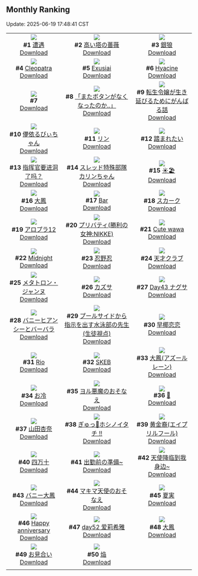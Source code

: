 ## Monthly Ranking
Update: 2025-06-19 17:48:41 CST

|      |      |      |
| :----: | :----: | :----: |
| ![](https://i.pixiv.re/c/240x480/img-master/img/2025/05/22/00/00/04/130665442_p0_master1200.jpg)<br>**#1** [遭遇](https://www.pixiv.net/artworks/130665442)<br>[Download](https://i.pixiv.re/img-original/img/2025/05/22/00/00/04/130665442_p0.png) | ![](https://i.pixiv.re/c/240x480/img-master/img/2025/05/22/21/57/23/130680128_p0_master1200.jpg)<br>**#2** [高い塔の薔薇](https://www.pixiv.net/artworks/130680128)<br>[Download](https://i.pixiv.re/img-original/img/2025/05/22/21/57/23/130680128_p0.jpg) | ![](https://i.pixiv.re/c/240x480/img-master/img/2025/05/22/20/37/51/130690481_p0_master1200.jpg)<br>**#3** [銀狼](https://www.pixiv.net/artworks/130690481)<br>[Download](https://i.pixiv.re/img-original/img/2025/05/22/20/37/51/130690481_p0.png) |
| ![](https://i.pixiv.re/c/240x480/img-master/img/2025/05/21/00/00/48/130631933_p0_master1200.jpg)<br>**#4** [Cleopatra](https://www.pixiv.net/artworks/130631933)<br>[Download](https://i.pixiv.re/img-original/img/2025/05/21/00/00/48/130631933_p0.jpg) | ![](https://i.pixiv.re/c/240x480/img-master/img/2025/05/22/00/00/23/130665595_p0_master1200.jpg)<br>**#5** [Exusiai](https://www.pixiv.net/artworks/130665595)<br>[Download](https://i.pixiv.re/img-original/img/2025/05/22/00/00/23/130665595_p0.jpg) | ![](https://i.pixiv.re/c/240x480/img-master/img/2025/05/22/00/40/00/130667118_p0_master1200.jpg)<br>**#6** [Hyacine](https://www.pixiv.net/artworks/130667118)<br>[Download](https://i.pixiv.re/img-original/img/2025/05/22/00/40/00/130667118_p0.jpg) |
| ![](https://s.pximg.net/common/images/limit_unviewable_s.png)<br>**#7** [](https://www.pixiv.net/artworks/130762672)<br>[Download](https://s.pximg.net/common/images/limit_unviewable_s.png) | ![](https://i.pixiv.re/c/240x480/img-master/img/2025/05/21/00/00/09/130631714_p0_master1200.jpg)<br>**#8** [「またボタンがなくなったのか..」](https://www.pixiv.net/artworks/130631714)<br>[Download](https://i.pixiv.re/img-original/img/2025/05/21/00/00/09/130631714_p0.png) | ![](https://i.pixiv.re/c/240x480/img-master/img/2025/05/22/18/58/23/130687067_p0_master1200.jpg)<br>**#9** [転生令嬢が生き延びるためにがんばる話](https://www.pixiv.net/artworks/130687067)<br>[Download](https://i.pixiv.re/img-original/img/2025/05/22/18/58/23/130687067_p0.jpg) |
| ![](https://i.pixiv.re/c/240x480/img-master/img/2025/05/22/20/17/14/130689776_p0_master1200.jpg)<br>**#10** [儚依るびぃちゃん](https://www.pixiv.net/artworks/130689776)<br>[Download](https://i.pixiv.re/img-original/img/2025/05/22/20/17/14/130689776_p0.png) | ![](https://i.pixiv.re/c/240x480/img-master/img/2025/05/22/19/37/36/130688404_p0_master1200.jpg)<br>**#11** [リン](https://www.pixiv.net/artworks/130688404)<br>[Download](https://i.pixiv.re/img-original/img/2025/05/22/19/37/36/130688404_p0.png) | ![](https://i.pixiv.re/c/240x480/img-master/img/2025/05/21/17/31/42/130651187_p0_master1200.jpg)<br>**#12** [踏まれたい](https://www.pixiv.net/artworks/130651187)<br>[Download](https://i.pixiv.re/img-original/img/2025/05/21/17/31/42/130651187_p0.png) |
| ![](https://i.pixiv.re/c/240x480/img-master/img/2025/05/20/10/02/35/130609163_p0_master1200.jpg)<br>**#13** [指挥官要进洞了吗？](https://www.pixiv.net/artworks/130609163)<br>[Download](https://i.pixiv.re/img-original/img/2025/05/20/10/02/35/130609163_p0.jpg) | ![](https://i.pixiv.re/c/240x480/img-master/img/2025/05/22/00/30/01/130667107_p0_master1200.jpg)<br>**#14** [スレッド特殊部隊カリンちゃん](https://www.pixiv.net/artworks/130667107)<br>[Download](https://i.pixiv.re/img-original/img/2025/05/22/00/30/01/130667107_p0.png) | ![](https://i.pixiv.re/c/240x480/img-master/img/2025/05/22/00/01/13/130665777_p0_master1200.jpg)<br>**#15** [☀️🏖️](https://www.pixiv.net/artworks/130665777)<br>[Download](https://i.pixiv.re/img-original/img/2025/05/22/00/01/13/130665777_p0.jpg) |
| ![](https://i.pixiv.re/c/240x480/img-master/img/2025/05/24/20/01/01/130761278_p0_master1200.jpg)<br>**#16** [大鳳](https://www.pixiv.net/artworks/130761278)<br>[Download](https://i.pixiv.re/img-original/img/2025/05/24/20/01/01/130761278_p0.jpg) | ![](https://i.pixiv.re/c/240x480/img-master/img/2025/05/23/21/04/29/130725083_p0_master1200.jpg)<br>**#17** [Bar](https://www.pixiv.net/artworks/130725083)<br>[Download](https://i.pixiv.re/img-original/img/2025/05/23/21/04/29/130725083_p0.jpg) | ![](https://i.pixiv.re/c/240x480/img-master/img/2025/05/22/00/00/08/130665483_p0_master1200.jpg)<br>**#18** [スカーク](https://www.pixiv.net/artworks/130665483)<br>[Download](https://i.pixiv.re/img-original/img/2025/05/22/00/00/08/130665483_p0.jpg) |
| ![](https://i.pixiv.re/c/240x480/img-master/img/2025/05/22/15/04/13/130681807_p0_master1200.jpg)<br>**#19** [アロプラ12](https://www.pixiv.net/artworks/130681807)<br>[Download](https://i.pixiv.re/img-original/img/2025/05/22/15/04/13/130681807_p0.png) | ![](https://i.pixiv.re/c/240x480/img-master/img/2025/05/22/19/56/38/130688930_p0_master1200.jpg)<br>**#20** [プリバティ(勝利の女神:NIKKE)](https://www.pixiv.net/artworks/130688930)<br>[Download](https://i.pixiv.re/img-original/img/2025/05/22/19/56/38/130688930_p0.jpg) | ![](https://i.pixiv.re/c/240x480/img-master/img/2025/05/22/06/18/47/130673415_p0_master1200.jpg)<br>**#21** [Cute wawa](https://www.pixiv.net/artworks/130673415)<br>[Download](https://i.pixiv.re/img-original/img/2025/05/22/06/18/47/130673415_p0.png) |
| ![](https://i.pixiv.re/c/240x480/img-master/img/2025/05/21/01/10/43/130634712_p0_master1200.jpg)<br>**#22** [Midnight](https://www.pixiv.net/artworks/130634712)<br>[Download](https://i.pixiv.re/img-original/img/2025/05/21/01/10/43/130634712_p0.png) | ![](https://i.pixiv.re/c/240x480/img-master/img/2025/05/20/00/00/11/130597598_p0_master1200.jpg)<br>**#23** [忍野忍](https://www.pixiv.net/artworks/130597598)<br>[Download](https://i.pixiv.re/img-original/img/2025/05/20/00/00/11/130597598_p0.png) | ![](https://i.pixiv.re/c/240x480/img-master/img/2025/05/21/00/28/41/130633208_p0_master1200.jpg)<br>**#24** [天才クラブ](https://www.pixiv.net/artworks/130633208)<br>[Download](https://i.pixiv.re/img-original/img/2025/05/21/00/28/41/130633208_p0.jpg) |
| ![](https://i.pixiv.re/c/240x480/img-master/img/2025/05/22/19/24/27/130688003_p0_master1200.jpg)<br>**#25** [メタトロン・ジャンヌ](https://www.pixiv.net/artworks/130688003)<br>[Download](https://i.pixiv.re/img-original/img/2025/05/22/19/24/27/130688003_p0.jpg) | ![](https://i.pixiv.re/c/240x480/img-master/img/2025/05/21/21/30/12/130659376_p0_master1200.jpg)<br>**#26** [カズサ](https://www.pixiv.net/artworks/130659376)<br>[Download](https://i.pixiv.re/img-original/img/2025/05/21/21/30/12/130659376_p0.jpg) | ![](https://i.pixiv.re/c/240x480/img-master/img/2025/05/22/00/00/13/130665528_p0_master1200.jpg)<br>**#27** [Day43 ナグサ](https://www.pixiv.net/artworks/130665528)<br>[Download](https://i.pixiv.re/img-original/img/2025/05/22/00/00/13/130665528_p0.jpg) |
| ![](https://i.pixiv.re/c/240x480/img-master/img/2025/05/22/00/09/14/130666290_p0_master1200.jpg)<br>**#28** [バニーヒアンシーとバーバラ](https://www.pixiv.net/artworks/130666290)<br>[Download](https://i.pixiv.re/img-original/img/2025/05/22/00/09/14/130666290_p0.jpg) | ![](https://i.pixiv.re/c/240x480/img-master/img/2025/05/23/20/02/33/130722670_p0_master1200.jpg)<br>**#29** [プールサイドから指示を出す水泳部の先生(生徒視点)](https://www.pixiv.net/artworks/130722670)<br>[Download](https://i.pixiv.re/img-original/img/2025/05/23/20/02/33/130722670_p0.jpg) | ![](https://i.pixiv.re/c/240x480/img-master/img/2025/05/21/18/52/47/130653504_p0_master1200.jpg)<br>**#30** [早椰恋恋](https://www.pixiv.net/artworks/130653504)<br>[Download](https://i.pixiv.re/img-original/img/2025/05/21/18/52/47/130653504_p0.jpg) |
| ![](https://i.pixiv.re/c/240x480/img-master/img/2025/05/24/00/08/16/130733048_p0_master1200.jpg)<br>**#31** [Rio](https://www.pixiv.net/artworks/130733048)<br>[Download](https://i.pixiv.re/img-original/img/2025/05/24/00/08/16/130733048_p0.png) | ![](https://i.pixiv.re/c/240x480/img-master/img/2025/05/23/20/15/03/130723078_p0_master1200.jpg)<br>**#32** [SKEB](https://www.pixiv.net/artworks/130723078)<br>[Download](https://i.pixiv.re/img-original/img/2025/05/23/20/15/03/130723078_p0.jpg) | ![](https://i.pixiv.re/c/240x480/img-master/img/2025/05/22/10/13/26/130676953_p0_master1200.jpg)<br>**#33** [大鳳(アズールレーン)](https://www.pixiv.net/artworks/130676953)<br>[Download](https://i.pixiv.re/img-original/img/2025/05/22/10/13/26/130676953_p0.jpg) |
| ![](https://i.pixiv.re/c/240x480/img-master/img/2025/05/22/20/30/02/130690183_p0_master1200.jpg)<br>**#34** [お冷](https://www.pixiv.net/artworks/130690183)<br>[Download](https://i.pixiv.re/img-original/img/2025/05/22/20/30/02/130690183_p0.png) | ![](https://i.pixiv.re/c/240x480/img-master/img/2025/05/21/00/00/14/130631757_p0_master1200.jpg)<br>**#35** [ヨル悪魔のおそなえ](https://www.pixiv.net/artworks/130631757)<br>[Download](https://i.pixiv.re/img-original/img/2025/05/21/00/00/14/130631757_p0.png) | ![](https://i.pixiv.re/c/240x480/img-master/img/2025/05/23/23/20/03/130730603_p0_master1200.jpg)<br>**#36** [🫱](https://www.pixiv.net/artworks/130730603)<br>[Download](https://i.pixiv.re/img-original/img/2025/05/23/23/20/03/130730603_p0.png) |
| ![](https://i.pixiv.re/c/240x480/img-master/img/2025/05/22/16/47/54/130683691_p0_master1200.jpg)<br>**#37** [山田杏奈](https://www.pixiv.net/artworks/130683691)<br>[Download](https://i.pixiv.re/img-original/img/2025/05/22/16/47/54/130683691_p0.jpg) | ![](https://i.pixiv.re/c/240x480/img-master/img/2025/05/22/15/14/10/130681273_p0_master1200.jpg)<br>**#38** [ぎゅっ🐾ホシノイタチ !!](https://www.pixiv.net/artworks/130681273)<br>[Download](https://i.pixiv.re/img-original/img/2025/05/22/15/14/10/130681273_p0.png) | ![](https://i.pixiv.re/c/240x480/img-master/img/2025/05/21/17/00/04/130650415_p0_master1200.jpg)<br>**#39** [黄金裔(エイプリルフール)](https://www.pixiv.net/artworks/130650415)<br>[Download](https://i.pixiv.re/img-original/img/2025/05/21/17/00/04/130650415_p0.png) |
| ![](https://i.pixiv.re/c/240x480/img-master/img/2025/05/21/19/00/35/130653823_p0_master1200.jpg)<br>**#40** [四万十](https://www.pixiv.net/artworks/130653823)<br>[Download](https://i.pixiv.re/img-original/img/2025/05/21/19/00/35/130653823_p0.jpg) | ![](https://i.pixiv.re/c/240x480/img-master/img/2025/05/22/01/18/31/130668692_p0_master1200.jpg)<br>**#41** [出勤前の準備~](https://www.pixiv.net/artworks/130668692)<br>[Download](https://i.pixiv.re/img-original/img/2025/05/22/01/18/31/130668692_p0.jpg) | ![](https://i.pixiv.re/c/240x480/img-master/img/2025/05/22/12/07/31/130678759_p0_master1200.jpg)<br>**#42** [天使降临到我身边~](https://www.pixiv.net/artworks/130678759)<br>[Download](https://i.pixiv.re/img-original/img/2025/05/22/12/07/31/130678759_p0.jpg) |
| ![](https://i.pixiv.re/c/240x480/img-master/img/2025/05/21/00/00/12/130631747_p0_master1200.jpg)<br>**#43** [バニー大鳳](https://www.pixiv.net/artworks/130631747)<br>[Download](https://i.pixiv.re/img-original/img/2025/05/21/00/00/12/130631747_p0.png) | ![](https://i.pixiv.re/c/240x480/img-master/img/2025/05/20/00/00/21/130597682_p0_master1200.jpg)<br>**#44** [マキマ天使のおそなえ](https://www.pixiv.net/artworks/130597682)<br>[Download](https://i.pixiv.re/img-original/img/2025/05/20/00/00/21/130597682_p0.png) | ![](https://i.pixiv.re/c/240x480/img-master/img/2025/05/22/00/00/14/130665537_p0_master1200.jpg)<br>**#45** [夏実](https://www.pixiv.net/artworks/130665537)<br>[Download](https://i.pixiv.re/img-original/img/2025/05/22/00/00/14/130665537_p0.jpg) |
| ![](https://i.pixiv.re/c/240x480/img-master/img/2025/05/24/00/00/12/130732257_p0_master1200.jpg)<br>**#46** [Happy anniversary](https://www.pixiv.net/artworks/130732257)<br>[Download](https://i.pixiv.re/img-original/img/2025/05/24/00/00/12/130732257_p0.jpg) | ![](https://i.pixiv.re/c/240x480/img-master/img/2025/05/22/19/00/43/130687284_p0_master1200.jpg)<br>**#47** [day52 爱莉希雅](https://www.pixiv.net/artworks/130687284)<br>[Download](https://i.pixiv.re/img-original/img/2025/05/22/19/00/43/130687284_p0.jpg) | ![](https://i.pixiv.re/c/240x480/img-master/img/2025/05/21/01/08/36/130634643_p0_master1200.jpg)<br>**#48** [大鳳](https://www.pixiv.net/artworks/130634643)<br>[Download](https://i.pixiv.re/img-original/img/2025/05/21/01/08/36/130634643_p0.png) |
| ![](https://i.pixiv.re/c/240x480/img-master/img/2025/05/20/01/19/17/130600767_p0_master1200.jpg)<br>**#49** [お見合い](https://www.pixiv.net/artworks/130600767)<br>[Download](https://i.pixiv.re/img-original/img/2025/05/20/01/19/17/130600767_p0.png) | ![](https://i.pixiv.re/c/240x480/img-master/img/2025/05/21/06/13/05/130639550_p0_master1200.jpg)<br>**#50** [焔](https://www.pixiv.net/artworks/130639550)<br>[Download](https://i.pixiv.re/img-original/img/2025/05/21/06/13/05/130639550_p0.png) |
|      |
